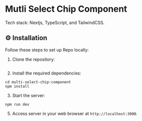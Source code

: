 # Mutli Select Chip Component
Tech stack: Nextjs, TypeScript, and TailwindCSS.

## ⚙ Installation

Follow these steps to set up Repo locally:

1. Clone the repository: 
```

```

2. Install the required dependencies:
```
cd multi-select-chip-component
npm install
```


3. Start the server:
```
npm run dev 
```

5. Access server in your web browser at `http://localhost:3000`.
